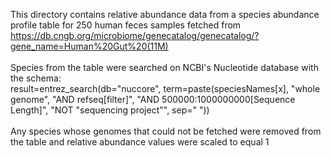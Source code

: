 This directory contains relative abundance data from a species abundance profile table for 250 human feces samples fetched from https://db.cngb.org/microbiome/genecatalog/genecatalog/?gene_name=Human%20Gut%20(11M) </br> </br>
Species from the table were searched on NCBI's Nucleotide database with the schema: </br>
result=entrez_search(db="nuccore", term=paste(speciesNames[x], "whole genome", "AND refseq[filter]", "AND 500000:1000000000[Sequence Length]", "NOT \"sequencing project\"",  sep=" ")) </br> </br>
Any species whose genomes that could not be fetched were removed from the table and relative abundance values were scaled to equal 1
